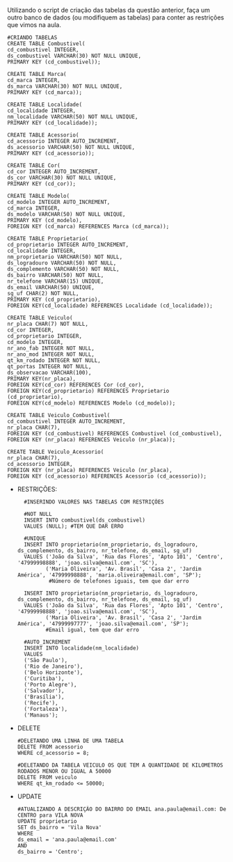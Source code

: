 Utilizando o script de criação das tabelas da questão anterior, faça um outro banco de dados (ou modifiquem as tabelas) para conter as restrições que vimos na aula.

    #CRIANDO TABELAS
    CREATE TABLE Combustivel(
    cd_combustivel INTEGER,
    ds_combustivel VARCHAR(30) NOT NULL UNIQUE,
    PRIMARY KEY (cd_combustivel));
    
    CREATE TABLE Marca(
    cd_marca INTEGER,
    ds_marca VARCHAR(30) NOT NULL UNIQUE,
    PRIMARY KEY (cd_marca));
    
    CREATE TABLE Localidade(
    cd_localidade INTEGER,
    nm_localidade VARCHAR(50) NOT NULL UNIQUE,
    PRIMARY KEY (cd_localidade));
    
    CREATE TABLE Acessorio(
    cd_acessorio INTEGER AUTO_INCREMENT,
    ds_acessorio VARCHAR(50) NOT NULL UNIQUE,
    PRIMARY KEY (cd_acessorio));
    
    CREATE TABLE Cor(
    cd_cor INTEGER AUTO_INCREMENT,
    ds_cor VARCHAR(30) NOT NULL UNIQUE,
    PRIMARY KEY (cd_cor));
    
    CREATE TABLE Modelo(
    cd_modelo INTEGER AUTO_INCREMENT,
    cd_marca INTEGER,
    ds_modelo VARCHAR(50) NOT NULL UNIQUE,
    PRIMARY KEY (cd_modelo),
    FOREIGN KEY (cd_marca) REFERENCES Marca (cd_marca));
    
    CREATE TABLE Proprietario(
    cd_proprietario INTEGER AUTO_INCREMENT,
    cd_localidade INTEGER,
    nm_proprietario VARCHAR(50) NOT NULL,
    ds_logradouro VARCHAR(50) NOT NULL,
    ds_complemento VARCHAR(50) NOT NULL,
    ds_bairro VARCHAR(50) NOT NULL,
    nr_telefone VARCHAR(15) UNIQUE,
    ds_email VARCHAR(50) UNIQUE,
    sg_uf CHAR(2) NOT NULL,
    PRIMARY KEY (cd_proprietario),
    FOREIGN KEY(cd_localidade) REFERENCES Localidade (cd_localidade));
    
    CREATE TABLE Veiculo(
    nr_placa CHAR(7) NOT NULL,
    cd_cor INTEGER,
    cd_proprietario INTEGER,
    cd_modelo INTEGER,
    nr_ano_fab INTEGER NOT NULL,
    nr_ano_mod INTEGER NOT NULL,
    qt_km_rodado INTEGER NOT NULL,
    qt_portas INTEGER NOT NULL,
    ds_observacao VARCHAR(100),
    PRIMARY KEY(nr_placa),
    FOREIGN KEY(cd_cor) REFERENCES Cor (cd_cor),
    FOREIGN KEY(cd_proprietario) REFERENCES Proprietario (cd_proprietario),
    FOREIGN KEY(cd_modelo) REFERENCES Modelo (cd_modelo));
    
    CREATE TABLE Veiculo_Combustivel(
    cd_combustivel INTEGER AUTO_INCREMENT,
    nr_placa CHAR(7),
    FOREIGN KEY (cd_combustivel) REFERENCES Combustivel (cd_combustivel),
    FOREIGN KEY (nr_placa) REFERENCES Veiculo (nr_placa));
    
    CREATE TABLE Veiculo_Acessorio(
    nr_placa CHAR(7),
    cd_acessorio INTEGER,
    FOREIGN KEY (nr_placa) REFERENCES Veiculo (nr_placa),
    FOREIGN KEY (cd_acessorio) REFERENCES Acessorio (cd_acessorio));

- RESTRIÇÕES:

        #INSERINDO VALORES NAS TABELAS COM RESTRIÇÕES
        
        #NOT NULL
        INSERT INTO combustivel(ds_combustivel)
        VALUES (NULL); #TEM QUE DAR ERRO
        
        #UNIQUE
        INSERT INTO proprietario(nm_proprietario, ds_logradouro, ds_complemento, ds_bairro, nr_telefone, ds_email, sg_uf)
        VALUES ('João da Silva', 'Rua das Flores', 'Apto 101', 'Centro', '47999998888', 'joao.silva@email.com', 'SC'),
               ('Maria Oliveira', 'Av. Brasil', 'Casa 2', 'Jardim América', '47999998888', 'maria.oliveira@email.com', 'SP');
        		#Número de telefones iguais, tem que dar erro
        		
        INSERT INTO proprietario(nm_proprietario, ds_logradouro, ds_complemento, ds_bairro, nr_telefone, ds_email, sg_uf)
        VALUES ('João da Silva', 'Rua das Flores', 'Apto 101', 'Centro', '47999998888', 'joao.silva@email.com', 'SC'),
               ('Maria Oliveira', 'Av. Brasil', 'Casa 2', 'Jardim América', '47999997777', 'joao.silva@email.com', 'SP');
               #Email igual, tem que dar erro 
        
        #AUTO_INCREMENT
        INSERT INTO localidade(nm_localidade)
        VALUES
        ('São Paulo'),
        ('Rio de Janeiro'),
        ('Belo Horizonte'),
        ('Curitiba'),
        ('Porto Alegre'),
        ('Salvador'),
        ('Brasília'),
        ('Recife'),
        ('Fortaleza'),
        ('Manaus');

- DELETE
  
      #DELETANDO UMA LINHA DE UMA TABELA
      DELETE FROM acessorio
      WHERE cd_acessorio = 8;

      #DELETANDO DA TABELA VEICULO OS QUE TEM A QUANTIDADE DE KILOMETROS RODADOS MENOR OU IGUAL A 50000
      DELETE FROM veiculo 
      WHERE qt_km_rodado <= 50000;

- UPDATE

      #ATUALIZANDO A DESCRIÇÃO DO BAIRRO DO EMAIL ana.paula@email.com: De CENTRO para VILA NOVA
      UPDATE proprietario
      SET ds_bairro = 'Vila Nova'
      WHERE 
      ds_email = 'ana.paula@email.com'
      AND 
      ds_bairro = 'Centro';
